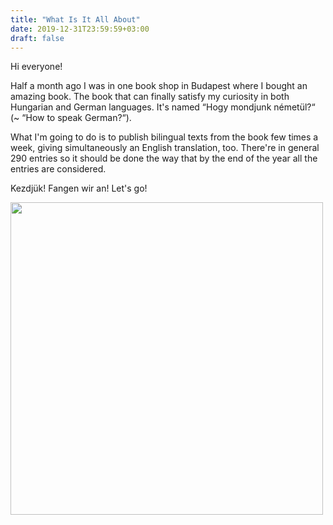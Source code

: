 ```yaml
---
title: "What Is It All About"
date: 2019-12-31T23:59:59+03:00
draft: false
---
```


Hi everyone!

Half a month ago I was in one book shop in Budapest where I bought an amazing book. The book that can finally satisfy my curiosity in both Hungarian and German languages. It's named “Hogy mondjunk németül?“ (~ “How to speak German?“).

What I'm going to do is to publish bilingual texts from the book few times a week, giving simultaneously an English translation, too. There're in general 290 entries so it should be done the way that by the end of the year all the entries are considered.

Kezdjük! Fangen wir an! Let's go!

<img src="../../images/front.jpg" height="500">
